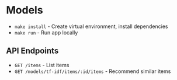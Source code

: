 # Models

* `make install` - Create virtual environment, install dependencies
* `make run` - Run app locally

## API Endpoints

-   `GET /items` - List items
-   `GET /models/tf-idf/items/:id/items` - Recommend similar items
